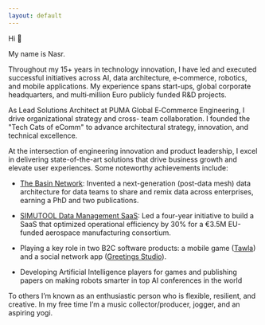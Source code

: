 ```yaml
---
layout: default
---
```


Hi 👋

My name is Nasr.

Throughout my 15+ years in technology innovation, I have led and executed successful initiatives across AI, data architecture, e‑commerce, robotics, and mobile applications. My experience spans start-ups, global corporate headquarters, and multi‑million Euro publicly funded R&D projects. 

As Lead Solutions Architect at PUMA Global E‑Commerce Engineering, I drive organizational strategy and cross-	team collaboration. I founded the "Tech Cats of eComm" to advance architectural strategy, innovation, and technical excellence.

At the intersection of engineering innovation and product leadership, I excel in delivering state-of-the-art solutions that drive business growth and elevate user experiences. Some noteworthy achievements include:

- [The Basin Network](phd): Invented a next-generation (post-data mesh) data architecture for data teams to share and remix data across enterprises, earning a PhD and two publications.

- [SIMUTOOL Data Management SaaS](https://github.com/simutool): Led a four-year initiative to build a SaaS that optimized operational efficiency by 30% for a €3.5M EU-funded aerospace manufacturing consortium.

- Playing a key role in two B2C software products: a mobile game ([Tawla](tw)) and a social network app ([Greetings Studio](gs)).

- Developing Artificial Intelligence players for games and publishing papers on making robots smarter in top AI conferences in the world

To others I’m known as an enthusiastic person who is flexible, resilient, and creative. In my free time I’m a music collector/producer, jogger, and an aspiring yogi.
